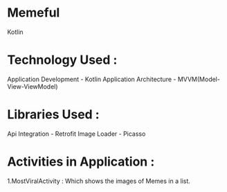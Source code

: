 # Memeful
Kotlin

# Technology Used : 
Application Development -  Kotlin
Application Architecture - MVVM(Model-View-ViewModel)

# Libraries Used : 

Api Integration  - Retrofit
Image Loader - Picasso

# Activities in Application : 
1.MostViralActivity : Which shows the images of Memes in a list.


